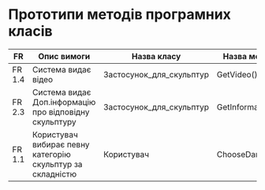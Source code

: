 # Прототипи методів програмних класів
|FR|Опис вимоги|Назва класу| Назва методу|
|-------------|--------------|------------|-----------|
|FR 1.4|Система видає відео| Застосунок_для_скульптур| GetVideo()|
|FR 2.3|Система видає Доп.інформацію про відповідну скульптуру| Застосунок_для_скульптур| GetInformaxcion()|
|FR 1.1 |	Користувач вибирає певну категорію скульптур за складністю| Користувач| ChooseDance()|
